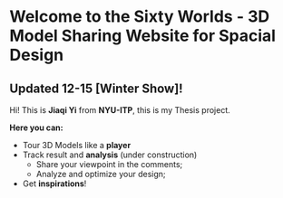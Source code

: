 # Welcome to the Sixty Worlds - 3D Model Sharing Website for Spacial Design
## Updated 12-15 [Winter Show]!
Hi! This is **Jiaqi Yi** from **NYU-ITP**, this is my Thesis project.

**Here you can:**
- Tour 3D Models like a **player**
- Track result and **analysis** (under construction)
  - Share your viewpoint in the comments;
  - Analyze and optimize your design;
- Get **inspirations**!

